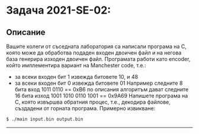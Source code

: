 # Задача 2021-SE-02: 

## Описание
Вашите колеги от съседната лаборатория са написали програма на C, която може да обработва подаден входен двоичен файл и на негова база генерира изходен двоичен файл. Програмата
работи като encoder, който имплементира вариант на Manchester code, т.е.:
- за всеки входен бит 1 извежда битовете 10, и
48
- за всеки входен бит 0 извежда битовете 01
Например следните 8 бита вход
1011 0110 == 0xB6
по описания алгоритъм дават следните 16 бита изход
1001 1010 0110 1001 == 0x9A69
Напишете програма на C, която извършва обратния процес, т.е., декодира файлове, създадени от горната програма.
Примерно извикване:
```bash
$ ./main input.bin output.bin
```
---
